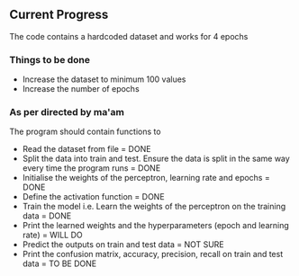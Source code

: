 ## Current Progress

The code contains a hardcoded dataset and works for 4 epochs

### Things to be done
- Increase the dataset to minimum 100 values
- Increase the number of epochs

### As per directed by ma'am
The program should contain functions to
- Read the dataset from file = DONE
- Split the data into train and test. Ensure the data is split in the same way every time the program runs = DONE
- Initialise the weights of the perceptron, learning rate and epochs = DONE
- Define the activation function = DONE
- Train the model i.e. Learn the weights of the perceptron on the training data = DONE
- Print the learned weights and the hyperparameters (epoch and learning rate) = WILL DO
- Predict the outputs on train and test data = NOT SURE
- Print the confusion matrix, accuracy, precision, recall on train and test data = TO BE DONE
